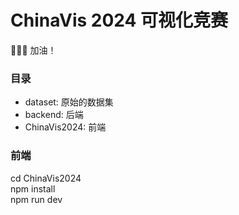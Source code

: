 # ChinaVis 2024 可视化竞赛

🚀🚀🚀 加油！

### 目录

- dataset: 原始的数据集
- backend: 后端
- ChinaVis2024: 前端

### 前端

cd ChinaVis2024\
npm install  \
npm run dev
